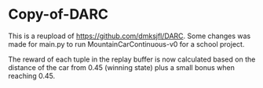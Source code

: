 # Copy-of-DARC

This is a reupload of https://github.com/dmksjfl/DARC. Some changes was made for main.py to run MountainCarContinuous-v0 for a school project.

The reward of each tuple in the replay buffer is now calculated based on the distance of the car from 0.45 (winning state) plus a small bonus when reaching 0.45.
